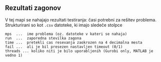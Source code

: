 ## Rezultati zagonov

V tej mapi se nahajajo rezultati testiranja: časi potrebni za rešitev problema.
Strukturirani so kot `.csv` datoteke, ki imajo sledeče stolpce
```
mps  ...  ime problema (oz. datoteke v kateri se nahaja)
run  ...  zaporedna stevilka zagona
time ...  pretekli cas resevanja zaokrozen na 4 decimalna mesta
fail ...  ali je bil presezen nastavljen timeout (0/1)
threads ... koliko niti je bilo uporabljenih (Gurobi only, MATLAB je vedno 1)
```
